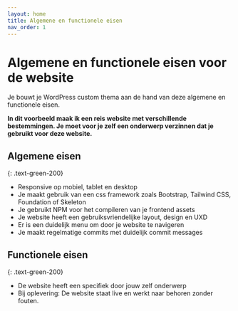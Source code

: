 ```yaml
---
layout: home
title: Algemene en functionele eisen
nav_order: 1
---
```


# Algemene en functionele eisen voor de website

Je bouwt je WordPress custom thema aan de hand van deze algemene en functionele eisen.

**In dit voorbeeld maak ik een reis website met verschillende bestemmingen. Je moet voor je zelf een onderwerp verzinnen dat je gebruikt voor deze website.**

##  Algemene eisen
{: .text-green-200}

- Responsive op mobiel, tablet en desktop
- Je maakt gebruik van een css framework zoals Bootstrap, Tailwind CSS, Foundation of Skeleton 
- Je gebruikt NPM voor het compileren van je frontend assets
- Je website heeft een gebruiksvriendelijke layout, design en UXD
- Er is een duidelijk menu om door je website te navigeren
- Je maakt regelmatige commits met duidelijk commit messages


## Functionele eisen
{: .text-green-200}

- De website heeft een specifiek door jouw zelf onderwerp
- Bij oplevering: De website staat live en werkt naar behoren zonder fouten.
